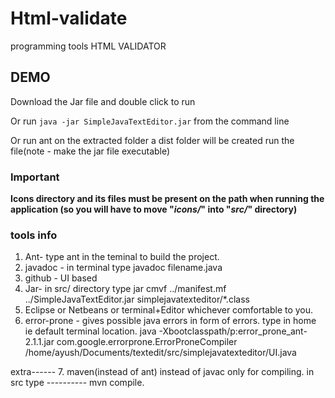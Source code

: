 # Html-validate
programming tools HTML VALIDATOR 



## DEMO

Download the Jar file and double click to run

Or run `java -jar SimpleJavaTextEditor.jar` from the command line

Or run ant on the extracted folder a dist folder will be created run the file(note - make the jar file executable) 


### Important

**Icons directory and its files must be present on the path when running the application (so you will have to move "*icons/*" into "*src/*" directory)**
### tools info
1. Ant- type ant in the teminal to build the project.
2. javadoc - in terminal type javadoc filename.java
3. github - UI based
4. Jar-  in src/ directory type  jar cmvf ../manifest.mf ../SimpleJavaTextEditor.jar simplejavatexteditor/*.class
5.  Eclipse or Netbeans or terminal+Editor whichever comfortable to you.
6. error-prone - gives possible java errors in form of errors.
type in home ie default terminal location.
java -Xbootclasspath/p:error_prone_ant-2.1.1.jar com.google.errorprone.ErrorProneCompiler /home/ayush/Documents/textedit/src/simplejavatexteditor/UI.java


extra------
7. maven(instead of ant) instead of javac only for compiling.
in src type ---------- mvn compile.


